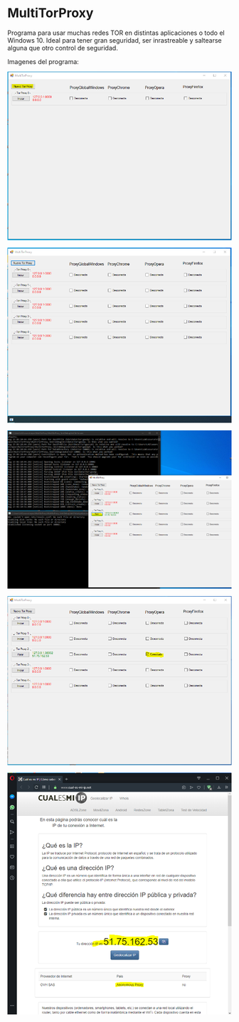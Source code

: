 # MultiTorProxy
Programa para usar muchas redes TOR en distintas aplicaciones o todo el Windows 10. Ideal para tener gran seguridad, ser inrastreable y saltearse alguna que otro control de seguridad.

Imagenes del programa:


![1](1.PNG?raw=true)

![2](2.PNG?raw=true)

![3](3.PNG?raw=true)

![4](4.PNG?raw=true)

![5](5.PNG?raw=true)

